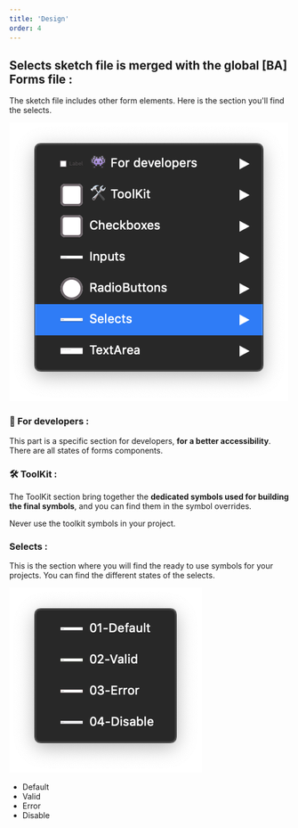 ```yaml
---
title: 'Design'
order: 4
---
```


## Selects sketch file is merged with the global [BA] Forms file :

The sketch file includes other form elements. Here is the section you'll find the selects.

![sketch-menu](selects--sketch-menu.png)

### **👾 For developers :**

This part is a specific section for developers, **for a better accessibility**. There are all states of forms components.

### **🛠 ToolKit :**

The ToolKit section bring together the **dedicated symbols used for building the final symbols**, and you can find them in the symbol overrides.
<br>

<hint type="dont">
  <hintitem dont="true">
  Never use the toolkit symbols in your project.
  </hintitem>
</hint>

### **Selects :**

This is the section where you will find the ready to use symbols for your projects. You can find the different states of the selects.

![selects-symbols](selects-symbols.png)

- Default
- Valid
- Error
- Disable
